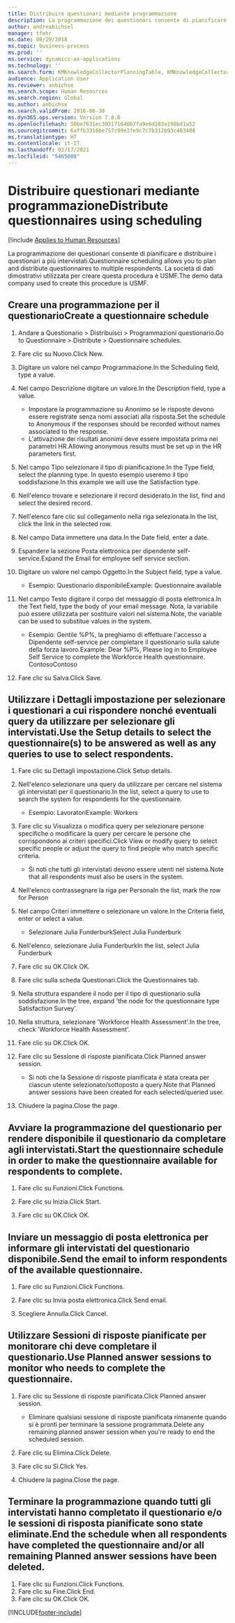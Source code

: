 ```yaml
---
title: Distribuire questionari mediante programmazione
description: La programmazione dei questionari consente di pianificare e distribuire i questionari a più intervistati.
author: andreabichsel
manager: tfehr
ms.date: 08/29/2018
ms.topic: business-process
ms.prod: ''
ms.service: dynamics-ax-applications
ms.technology: ''
ms.search.form: KMKnowledgeCollectorPlanningTable, KMKnowledgeCollectorPlanningMulti, SysQueryForm, HcmPersonLookup, KMKnowledgeCollectorPlanning, HcmLearningWorkspace
audience: Application User
ms.reviewer: anbichse
ms.search.scope: Human Resources
ms.search.region: Global
ms.author: anbichse
ms.search.validFrom: 2016-06-30
ms.dyn365.ops.version: Version 7.0.0
ms.openlocfilehash: 50be7631ec303171640b7fa9e6d283a198bd1a52
ms.sourcegitcommit: 6affb3316be757c99e1fe9c7c7b312b93c483408
ms.translationtype: HT
ms.contentlocale: it-IT
ms.lasthandoff: 02/17/2021
ms.locfileid: "5465008"
---
```

# <a name="distribute-questionnaires-using-scheduling"></a><span data-ttu-id="2f46d-103">Distribuire questionari mediante programmazione</span><span class="sxs-lookup"><span data-stu-id="2f46d-103">Distribute questionnaires using scheduling</span></span>

[!include [Applies to Human Resources](../includes/applies-to-hr.md)]

<span data-ttu-id="2f46d-104">La programmazione dei questionari consente di pianificare e distribuire i questionari a più intervistati.</span><span class="sxs-lookup"><span data-stu-id="2f46d-104">Questionnaire scheduling allows you to plan and distribute questionnaires to multiple respondents.</span></span> <span data-ttu-id="2f46d-105">La società di dati dimostrativi utilizzata per creare questa procedura è USMF.</span><span class="sxs-lookup"><span data-stu-id="2f46d-105">The demo data company used to create this procedure is USMF.</span></span>

## <a name="create-a-questionnaire-schedule"></a><span data-ttu-id="2f46d-106">Creare una programmazione per il questionario</span><span class="sxs-lookup"><span data-stu-id="2f46d-106">Create a questionnaire schedule</span></span>

1. <span data-ttu-id="2f46d-107">Andare a Questionario > Distribuisci > Programmazioni questionario.</span><span class="sxs-lookup"><span data-stu-id="2f46d-107">Go to Questionnaire > Distribute > Questionnaire schedules.</span></span>

2. <span data-ttu-id="2f46d-108">Fare clic su Nuovo.</span><span class="sxs-lookup"><span data-stu-id="2f46d-108">Click New.</span></span>

3. <span data-ttu-id="2f46d-109">Digitare un valore nel campo Programmazione.</span><span class="sxs-lookup"><span data-stu-id="2f46d-109">In the Scheduling field, type a value.</span></span>

4. <span data-ttu-id="2f46d-110">Nel campo Descrizione digitare un valore.</span><span class="sxs-lookup"><span data-stu-id="2f46d-110">In the Description field, type a value.</span></span>
    * <span data-ttu-id="2f46d-111">Impostare la programmazione su Anonimo se le risposte devono essere registrate senza nomi associati alla risposta.</span><span class="sxs-lookup"><span data-stu-id="2f46d-111">Set the schedule to Anonymous if the responses should be recorded without names associated to the response.</span></span>  
    * <span data-ttu-id="2f46d-112">L'attivazione dei risultati anonimi deve essere impostata prima nei parametri HR.</span><span class="sxs-lookup"><span data-stu-id="2f46d-112">Allowing anonymous results must be set up in the HR parameters first.</span></span>  

5. <span data-ttu-id="2f46d-113">Nel campo Tipo selezionare il tipo di pianificazione.</span><span class="sxs-lookup"><span data-stu-id="2f46d-113">In the Type field, select the planning type.</span></span>  <span data-ttu-id="2f46d-114">In questo esempio useremo il tipo soddisfazione.</span><span class="sxs-lookup"><span data-stu-id="2f46d-114">In this example we will use the Satisfaction type.</span></span>

6. <span data-ttu-id="2f46d-115">Nell'elenco trovare e selezionare il record desiderato.</span><span class="sxs-lookup"><span data-stu-id="2f46d-115">In the list, find and select the desired record.</span></span>

7. <span data-ttu-id="2f46d-116">Nell'elenco fare clic sul collegamento nella riga selezionata.</span><span class="sxs-lookup"><span data-stu-id="2f46d-116">In the list, click the link in the selected row.</span></span>

8. <span data-ttu-id="2f46d-117">Nel campo Data immettere una data.</span><span class="sxs-lookup"><span data-stu-id="2f46d-117">In the Date field, enter a date.</span></span>

9. <span data-ttu-id="2f46d-118">Espandere la sezione Posta elettronica per dipendente self-service.</span><span class="sxs-lookup"><span data-stu-id="2f46d-118">Expand the Email for employee self service section.</span></span>

10. <span data-ttu-id="2f46d-119">Digitare un valore nel campo Oggetto.</span><span class="sxs-lookup"><span data-stu-id="2f46d-119">In the Subject field, type a value.</span></span>

    * <span data-ttu-id="2f46d-120">Esempio: Questionario disponibile</span><span class="sxs-lookup"><span data-stu-id="2f46d-120">Example: Questionnaire available</span></span>  

11. <span data-ttu-id="2f46d-121">Nel campo Testo digitare il corpo del messaggio di posta elettronica.</span><span class="sxs-lookup"><span data-stu-id="2f46d-121">In the Text field, type the body of your email message.</span></span> <span data-ttu-id="2f46d-122">Nota, la variabile può essere utilizzata per sostituire valori nel sistema.</span><span class="sxs-lookup"><span data-stu-id="2f46d-122">Note, the variable can be used to substitue values in the system.</span></span>

    * <span data-ttu-id="2f46d-123">Esempio: Gentile %P%, la preghiamo di effettuare l'accesso a Dipendente self-service per completare il questionario sulla salute della forza lavoro.</span><span class="sxs-lookup"><span data-stu-id="2f46d-123">Example: Dear %P%, Please log in to Employee Self Service to complete the Workforce Health questionnaire.</span></span>  <span data-ttu-id="2f46d-124">Contoso</span><span class="sxs-lookup"><span data-stu-id="2f46d-124">Contoso</span></span>  

12. <span data-ttu-id="2f46d-125">Fare clic su Salva.</span><span class="sxs-lookup"><span data-stu-id="2f46d-125">Click Save.</span></span>

## <a name="use-the-setup-details-to-select-the-questionnaires-to-be-answered-as-well-as-any-queries-to-use-to-select-respondents"></a><span data-ttu-id="2f46d-126">Utilizzare i Dettagli impostazione per selezionare i questionari a cui rispondere nonché eventuali query da utilizzare per selezionare gli intervistati.</span><span class="sxs-lookup"><span data-stu-id="2f46d-126">Use the Setup details to select the questionnaire(s) to be answered as well as any queries to use to select respondents.</span></span>

1. <span data-ttu-id="2f46d-127">Fare clic su Dettagli impostazione.</span><span class="sxs-lookup"><span data-stu-id="2f46d-127">Click Setup details.</span></span>

2. <span data-ttu-id="2f46d-128">Nell'elenco selezionare una query da utilizzare per cercare nel sistema gli intervistati per il questionario.</span><span class="sxs-lookup"><span data-stu-id="2f46d-128">In the list, select a query to use to search the system for respondents for the questionnaire.</span></span>

    * <span data-ttu-id="2f46d-129">Esempio: Lavoratori</span><span class="sxs-lookup"><span data-stu-id="2f46d-129">Example: Workers</span></span>  

3. <span data-ttu-id="2f46d-130">Fare clic su Visualizza o modifica query per selezionare persone specifiche o modificare la query per cercare le persone che corrispondono ai criteri specifici.</span><span class="sxs-lookup"><span data-stu-id="2f46d-130">Click View or modify query to select specific people or adjust the query to find people who match specific criteria.</span></span>

    * <span data-ttu-id="2f46d-131">Si noti che tutti gli intervistati devono essere utenti nel sistema.</span><span class="sxs-lookup"><span data-stu-id="2f46d-131">Note that all respondents must also be users in the system.</span></span>  

4. <span data-ttu-id="2f46d-132">Nell'elenco contrassegnare la riga per Persona</span><span class="sxs-lookup"><span data-stu-id="2f46d-132">In the list, mark the row for Person</span></span>

5. <span data-ttu-id="2f46d-133">Nel campo Criteri immettere o selezionare un valore.</span><span class="sxs-lookup"><span data-stu-id="2f46d-133">In the Criteria field, enter or select a value.</span></span>

    * <span data-ttu-id="2f46d-134">Selezionare Julia Funderburk</span><span class="sxs-lookup"><span data-stu-id="2f46d-134">Select Julia Funderburk</span></span>  

6. <span data-ttu-id="2f46d-135">Nell'elenco, selezionare Julia Funderburk</span><span class="sxs-lookup"><span data-stu-id="2f46d-135">In the list, select Julia Funderburk</span></span>

7. <span data-ttu-id="2f46d-136">Fare clic su OK.</span><span class="sxs-lookup"><span data-stu-id="2f46d-136">Click OK.</span></span>

8. <span data-ttu-id="2f46d-137">Fare clic sulla scheda Questionari.</span><span class="sxs-lookup"><span data-stu-id="2f46d-137">Click the Questionnaires tab.</span></span>

9. <span data-ttu-id="2f46d-138">Nella struttura espandere il nodo per il tipo di questionario sulla soddisfazione.</span><span class="sxs-lookup"><span data-stu-id="2f46d-138">In the tree, expand 'the node for the questionnaire type Satisfaction Survey'.</span></span>

10. <span data-ttu-id="2f46d-139">Nella struttura, selezionare 'Workforce Health Assessment'.</span><span class="sxs-lookup"><span data-stu-id="2f46d-139">In the tree, check 'Workforce Health Assessment'.</span></span>

11. <span data-ttu-id="2f46d-140">Fare clic su OK.</span><span class="sxs-lookup"><span data-stu-id="2f46d-140">Click OK.</span></span>

12. <span data-ttu-id="2f46d-141">Fare clic su Sessione di risposte pianificata.</span><span class="sxs-lookup"><span data-stu-id="2f46d-141">Click Planned answer session.</span></span>

    * <span data-ttu-id="2f46d-142">Si noti che la Sessione di risposte pianificata è stata creata per ciascun utente selezionato/sottoposto a query.</span><span class="sxs-lookup"><span data-stu-id="2f46d-142">Note that Planned answer sessions have been created for each selected/queried user.</span></span>  

13. <span data-ttu-id="2f46d-143">Chiudere la pagina.</span><span class="sxs-lookup"><span data-stu-id="2f46d-143">Close the page.</span></span>

## <a name="start-the-questionnaire-schedule-in-order-to-make-the-questionnaire-available-for-respondents-to-complete"></a><span data-ttu-id="2f46d-144">Avviare la programmazione del questionario per rendere disponibile il questionario da completare agli intervistati.</span><span class="sxs-lookup"><span data-stu-id="2f46d-144">Start the questionnaire schedule in order to make the questionnaire available for respondents to complete.</span></span>

1. <span data-ttu-id="2f46d-145">Fare clic su Funzioni.</span><span class="sxs-lookup"><span data-stu-id="2f46d-145">Click Functions.</span></span>

2. <span data-ttu-id="2f46d-146">Fare clic su Inizia.</span><span class="sxs-lookup"><span data-stu-id="2f46d-146">Click Start.</span></span>

3. <span data-ttu-id="2f46d-147">Fare clic su OK.</span><span class="sxs-lookup"><span data-stu-id="2f46d-147">Click OK.</span></span>

## <a name="send-the-email-to-inform-respondents-of-the-available-questionnaire"></a><span data-ttu-id="2f46d-148">Inviare un messaggio di posta elettronica per informare gli intervistati del questionario disponibile.</span><span class="sxs-lookup"><span data-stu-id="2f46d-148">Send the email to inform respondents of the available questionnaire.</span></span>

1. <span data-ttu-id="2f46d-149">Fare clic su Funzioni.</span><span class="sxs-lookup"><span data-stu-id="2f46d-149">Click Functions.</span></span>

2. <span data-ttu-id="2f46d-150">Fare clic su Invia posta elettronica.</span><span class="sxs-lookup"><span data-stu-id="2f46d-150">Click Send email.</span></span>

3. <span data-ttu-id="2f46d-151">Scegliere Annulla.</span><span class="sxs-lookup"><span data-stu-id="2f46d-151">Click Cancel.</span></span>

## <a name="use-planned-answer-sessions-to-monitor-who-needs-to-complete-the-questionnaire"></a><span data-ttu-id="2f46d-152">Utilizzare Sessioni di risposte pianificate per monitorare chi deve completare il questionario.</span><span class="sxs-lookup"><span data-stu-id="2f46d-152">Use Planned answer sessions to monitor who needs to complete the questionnaire.</span></span>

1. <span data-ttu-id="2f46d-153">Fare clic su Sessione di risposte pianificata.</span><span class="sxs-lookup"><span data-stu-id="2f46d-153">Click Planned answer session.</span></span>

    * <span data-ttu-id="2f46d-154">Eliminare qualsiasi sessione di risposte pianificata rimanente quando si è pronti per terminare la sessione programmata.</span><span class="sxs-lookup"><span data-stu-id="2f46d-154">Delete any remaining planned answer session when you're ready to end the scheduled session.</span></span>  

2. <span data-ttu-id="2f46d-155">Fare clic su Elimina.</span><span class="sxs-lookup"><span data-stu-id="2f46d-155">Click Delete.</span></span>

3. <span data-ttu-id="2f46d-156">Fare clic su Sì.</span><span class="sxs-lookup"><span data-stu-id="2f46d-156">Click Yes.</span></span>

4. <span data-ttu-id="2f46d-157">Chiudere la pagina.</span><span class="sxs-lookup"><span data-stu-id="2f46d-157">Close the page.</span></span>

## <a name="end-the-schedule-when-all-respondents-have-completed-the-questionnaire-andor-all-remaining-planned-answer-sessions-have-been-deleted"></a><span data-ttu-id="2f46d-158">Terminare la programmazione quando tutti gli intervistati hanno completato il questionario e/o le sessioni di risposta pianificate sono state eliminate.</span><span class="sxs-lookup"><span data-stu-id="2f46d-158">End the schedule when all respondents have completed the questionnaire and/or all remaining Planned answer sessions have been deleted.</span></span>

1. <span data-ttu-id="2f46d-159">Fare clic su Funzioni.</span><span class="sxs-lookup"><span data-stu-id="2f46d-159">Click Functions.</span></span>
2. <span data-ttu-id="2f46d-160">Fare clic su Fine.</span><span class="sxs-lookup"><span data-stu-id="2f46d-160">Click End.</span></span>
3. <span data-ttu-id="2f46d-161">Fare clic su OK.</span><span class="sxs-lookup"><span data-stu-id="2f46d-161">Click OK.</span></span>



[!INCLUDE[footer-include](../includes/footer-banner.md)]
